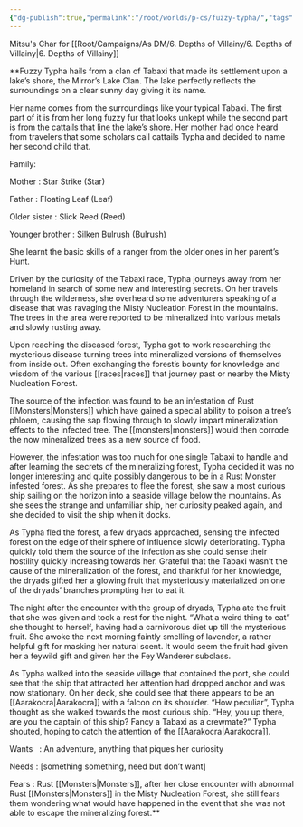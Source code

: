 ```yaml
---
{"dg-publish":true,"permalink":"/root/worlds/p-cs/fuzzy-typha/","tags":["Pirate","Balky","Caermor"]}
---
```


Mitsu's Char for [[Root/Campaigns/As DM/6. Depths of Villainy/6. Depths of Villainy\|6. Depths of Villainy]]

**Fuzzy Typha hails from a clan of Tabaxi that made its settlement upon a lake’s shore, the Mirror’s Lake Clan. The lake perfectly reflects the surroundings on a clear sunny day giving it its name.

Her name comes from the surroundings like your typical Tabaxi. The first part of it is from her long fuzzy fur that looks unkept while the second part is from the cattails that line the lake’s shore. Her mother had once heard from travelers that some scholars call cattails Typha and decided to name her second child that.

Family:

Mother : Star Strike (Star)

Father : Floating Leaf (Leaf)

Older sister : Slick Reed (Reed)

Younger brother : Silken Bulrush (Bulrush)

She learnt the basic skills of a ranger from the older ones in her parent’s Hunt.

Driven by the curiosity of the Tabaxi race, Typha journeys away from her homeland in search of some new and interesting secrets. On her travels through the wilderness, she overheard some adventurers speaking of a disease that was ravaging the Misty Nucleation Forest in the mountains. The trees in the area were reported to be mineralized into various metals and slowly rusting away.

Upon reaching the diseased forest, Typha got to work researching the mysterious disease turning trees into mineralized versions of themselves from inside out. Often exchanging the forest’s bounty for knowledge and wisdom of the various [[races\|races]] that journey past or nearby the Misty Nucleation Forest.

The source of the infection was found to be an infestation of Rust [[Monsters\|Monsters]] which have gained a special ability to poison a tree’s phloem, causing the sap flowing through to slowly impart mineralization effects to the infected tree. The [[monsters\|monsters]] would then corrode the now mineralized trees as a new source of food.

However, the infestation was too much for one single Tabaxi to handle and after learning the secrets of the mineralizing forest, Typha decided it was no longer interesting and quite possibly dangerous to be in a Rust Monster infested forest. As she prepares to flee the forest, she saw a most curious ship sailing on the horizon into a seaside village below the mountains. As she sees the strange and unfamiliar ship, her curiosity peaked again, and she decided to visit the ship when it docks.

As Typha fled the forest, a few dryads approached, sensing the infected forest on the edge of their sphere of influence slowly deteriorating. Typha quickly told them the source of the infection as she could sense their hostility quickly increasing towards her. Grateful that the Tabaxi wasn’t the cause of the mineralization of the forest, and thankful for her knowledge, the dryads gifted her a glowing fruit that mysteriously materialized on one of the dryads’ branches prompting her to eat it.

The night after the encounter with the group of dryads, Typha ate the fruit that she was given and took a rest for the night. “What a weird thing to eat” she thought to herself, having had a carnivorous diet up till the mysterious fruit. She awoke the next morning faintly smelling of lavender, a rather helpful gift for masking her natural scent. It would seem the fruit had given her a feywild gift and given her the Fey Wanderer subclass.

As Typha walked into the seaside village that contained the port, she could see that the ship that attracted her attention had dropped anchor and was now stationary. On her deck, she could see that there appears to be an [[Aarakocra\|Aarakocra]] with a falcon on its shoulder. “How peculiar”, Typha thought as she walked towards the most curious ship. “Hey, you up there, are you the captain of this ship? Fancy a Tabaxi as a crewmate?” Typha shouted, hoping to catch the attention of the [[Aarakocra\|Aarakocra]].

Wants   : An adventure, anything that piques her curiosity

Needs : [something something, need but don’t want]

Fears : Rust [[Monsters\|Monsters]], after her close encounter with abnormal Rust [[Monsters\|Monsters]] in the Misty Nucleation Forest, she still fears them wondering what would have happened in the event that she was not able to escape the mineralizing forest.**

